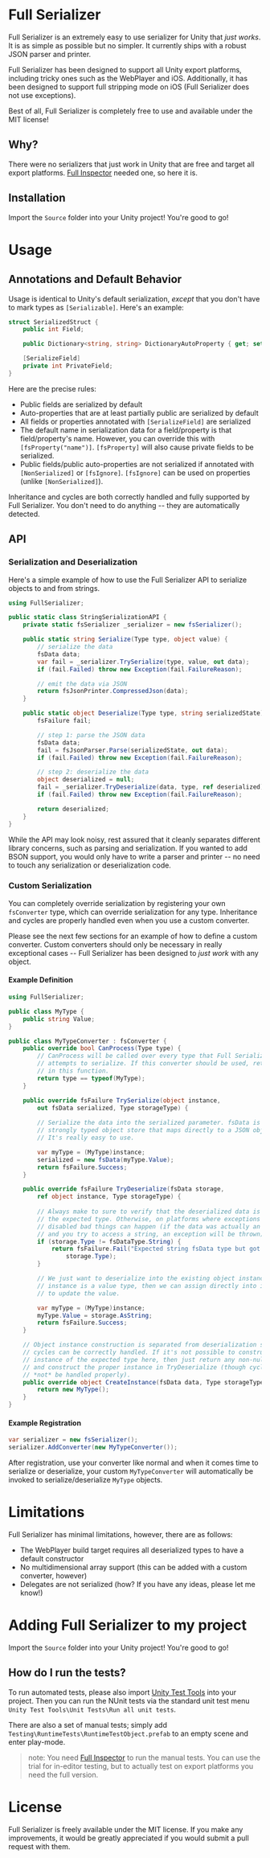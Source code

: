 # Full Serializer

Full Serializer is an extremely easy to use serializer for Unity that *just works*.  It is as simple as possible but no simpler. It currently ships with a robust JSON parser and printer.

Full Serializer has been designed to support all Unity export platforms, including tricky ones such as the WebPlayer and iOS. Additionally, it has been designed to support full stripping mode on iOS (Full Serializer does not use exceptions).

Best of all, Full Serializer is completely free to use and available under the MIT license!

## Why?

There were no serializers that just work in Unity that are free and target all export platforms. [Full Inspector](http://forum.unity3d.com/threads/224270-Full-Inspector-Inspector-and-serialization-for-structs-dicts-generics-interfaces) needed one, so here it is.

## Installation

Import the `Source` folder into your Unity project! You're good to go!

# Usage

## Annotations and Default Behavior

Usage is identical to Unity's default serialization, *except* that you don't have to mark types as `[Serializable]`. Here's an example:

```c#
struct SerializedStruct {
    public int Field;

    public Dictionary<string, string> DictionaryAutoProperty { get; set; }

    [SerializeField]
    private int PrivateField;
}
```

Here are the precise rules:

- Public fields are serialized by default
- Auto-properties that are at least partially public are serialized by default
- All fields or properties annotated with `[SerializeField]` are serialized
- The default name in serialization data for a field/property is that field/property's name. However, you can override this with `[fsProperty("name")]`. `[fsProperty]` will also cause private fields to be serialized.
- Public fields/public auto-properties are not serialized if annotated with `[NonSerialized]` or `[fsIgnore]`. `[fsIgnore]` can be used on properties (unlike `[NonSerialized]`).


Inheritance and cycles are both correctly handled and fully supported by Full Serializer. You don't need to do anything -- they are automatically detected.

## API

### Serialization and Deserialization

Here's a simple example of how to use the Full Serializer API to serialize objects to and from strings.

```c#
using FullSerializer;

public static class StringSerializationAPI {
    private static fsSerializer _serializer = new fsSerializer();

    public static string Serialize(Type type, object value) {
        // serialize the data
        fsData data;
        var fail = _serializer.TrySerialize(type, value, out data);
        if (fail.Failed) throw new Exception(fail.FailureReason);

        // emit the data via JSON
        return fsJsonPrinter.CompressedJson(data);
    }

    public static object Deserialize(Type type, string serializedState) {
        fsFailure fail;

        // step 1: parse the JSON data
        fsData data;
        fail = fsJsonParser.Parse(serializedState, out data);
        if (fail.Failed) throw new Exception(fail.FailureReason);

        // step 2: deserialize the data
        object deserialized = null;
        fail = _serializer.TryDeserialize(data, type, ref deserialized);
        if (fail.Failed) throw new Exception(fail.FailureReason);

        return deserialized;
    }
}
```

While the API may look noisy, rest assured that it cleanly separates different library concerns, such as parsing and serialization. If you wanted to add BSON support, you would only have to write a parser and printer -- no need to touch any serialization or deserialization code.

### Custom Serialization

You can completely override serialization by registering your own `fsConverter` type, which can override serialization for any type. Inheritance and cycles are properly handled even when you use a custom converter.

Please see the next few sections for an example of how to define a custom converter. Custom converters should only be necessary in really exceptional cases -- Full Serializer has been designed to *just work* with any object.

#### Example Definition

```c#
using FullSerializer;

public class MyType {
    public string Value;
}

public class MyTypeConverter : fsConverter {
    public override bool CanProcess(Type type) {
        // CanProcess will be called over every type that Full Serializer
        // attempts to serialize. If this converter should be used, return true
        // in this function.
        return type == typeof(MyType);
    }

    public override fsFailure TrySerialize(object instance,
        out fsData serialized, Type storageType) {
        
        // Serialize the data into the serialized parameter. fsData is a
        // strongly typed object store that maps directly to a JSON object model.
        // It's really easy to use.

        var myType = (MyType)instance;
        serialized = new fsData(myType.Value);
        return fsFailure.Success;
    }

    public override fsFailure TryDeserialize(fsData storage,
        ref object instance, Type storageType) {
        
        // Always make to sure to verify that the deserialized data is the of
        // the expected type. Otherwise, on platforms where exceptions are
        // disabled bad things can happen (if the data was actually an object
        // and you try to access a string, an exception will be thrown).
        if (storage.Type != fsDataType.String) {
            return fsFailure.Fail("Expected string fsData type but got " +
                storage.Type);
        }

        // We just want to deserialize into the existing object instance. If
        // instance is a value type, then we can assign directly into instance
        // to update the value.

        var myType = (MyType)instance;
        myType.Value = storage.AsString;
        return fsFailure.Success;
    }

    // Object instance construction is separated from deserialization so that
    // cycles can be correctly handled. If it's not possible to construct an
    // instance of the expected type here, then just return any non-null value
    // and construct the proper instance in TryDeserialize (though cycles will
    // *not* be handled properly).
    public override object CreateInstance(fsData data, Type storageType) {
        return new MyType();
    }
}
```

#### Example Registration

```c#
var serializer = new fsSerializer();
serializer.AddConverter(new MyTypeConverter());
```

After registration, use your converter like normal and when it comes time to serialize or deserialize, your custom `MyTypeConverter` will automatically be invoked to serialize/deserialize `MyType` objects.

# Limitations

Full Serializer has minimal limitations, however, there are as follows:

- The WebPlayer build target requires all deserialized types to have a default constructor
- No multidimensional array support (this can be added with a custom converter, however)
- Delegates are not serialized (how? If you have any ideas, please let me know!)

# Adding Full Serializer to my project

Import the `Source` folder into your Unity project! You're good to go!

## How do I run the tests?

To run automated tests, please also import [Unity Test Tools](https://www.assetstore.unity3d.com/en/#!/content/13802) into your project. Then you can run the NUnit tests via the standard unit test menu `Unity Test Tools\Unit Tests\Run all unit tests`.

There are also a set of manual tests; simply add `Testing\RuntimeTests\RuntimeTestObject.prefab` to an empty scene and enter play-mode.

> note: You need [Full Inspector](http://forum.unity3d.com/threads/224270-Full-Inspector-Inspector-and-serialization-for-structs-dicts-generics-interfaces) to run the manual tests. You can use the trial for in-editor testing, but to actually test on export platforms you need the full version.


# License

Full Serializer is freely available under the MIT license. If you make any improvements, it would be greatly appreciated if you would submit a pull request with them.